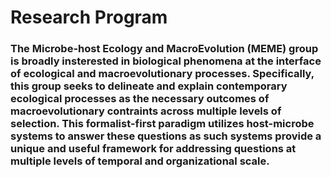 # Research Program

### The Microbe-host Ecology and MacroEvolution (MEME) group is broadly insterested in biological phenomena at the interface of ecological and macroevolutionary processes. Specifically, this group seeks to delineate and explain contemporary ecological processes as the necessary outcomes of macroevolutionary contraints across multiple levels of selection. This formalist-first paradigm utilizes host-microbe systems to answer these questions as such systems provide a unique and useful framework for addressing questions at multiple levels of temporal and organizational scale. 
